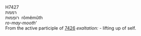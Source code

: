 <body>
  <p>H7427<br>  רממת  <br> רוֹמֵמוּת  ‎  rômêmûth  <br><i>ro-may-mooth‘ </i><br>From the active participle of <a href="h7426.htm">7426</a>  <i>exaltation: - </i>lifting up of self.<br></p>
 </body>